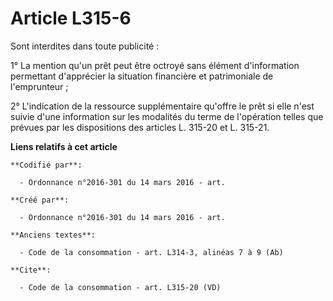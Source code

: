 # Article L315-6

Sont interdites dans toute publicité : 

1° La mention qu'un prêt peut être octroyé sans élément d'information permettant d'apprécier la situation financière et
patrimoniale de l'emprunteur ; 

2° L'indication de la ressource supplémentaire qu'offre le prêt si elle n'est suivie d'une information sur les modalités du
terme de l'opération telles que prévues par les dispositions des articles L. 315-20 et L. 315-21.

**Liens relatifs à cet article**

	**Codifié par**:

	  - Ordonnance n°2016-301 du 14 mars 2016 - art.

	**Créé par**:

	  - Ordonnance n°2016-301 du 14 mars 2016 - art.

	**Anciens textes**:

	  - Code de la consommation - art. L314-3, alinéas 7 à 9 (Ab)

	**Cite**:

	  - Code de la consommation - art. L315-20 (VD)
